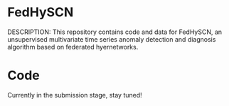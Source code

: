 # FedHySCN

DESCRIPTION: This repository contains code and data for FedHySCN, an unsupervised multivariate time series anomaly detection and diagnosis algorithm based on federated hyernetworks.

# Code

Currently in the submission stage, stay tuned!
